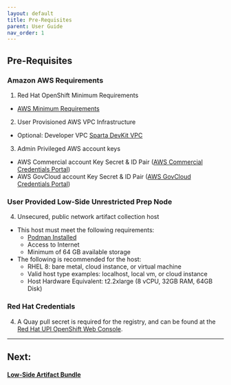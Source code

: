 ```yaml
---
layout: default
title: Pre-Requisites
parent: User Guide
nav_order: 1
---
```


## Pre-Requisites

### Amazon AWS Requirements
    
  1. Red Hat OpenShift Minimum Requirements    
  - [AWS Minimum Requirements](https://tinyurl.com/yyb89pec)
  2. User Provisioned AWS VPC Infrastructure    
  - Optional: Developer VPC [Sparta DevKit VPC](https://codectl.io/docs/developer/aws-vpc)
    
  3. Admin Privileged AWS account keys    
  - AWS Commercial account Key Secret & ID Pair ([AWS Commercial Credentials Portal])    
  - AWS GovCloud account Key Secret & ID Pair ([AWS GovCloud Credentials Portal])    

### User Provided Low-Side Unrestricted Prep Node    
  4. Unsecured, public network artifact collection host    
  - This host must meet the following requirements:    
    - [Podman Installed]    
    - Access to Internet    
    - Minimum of 64 GB available storage    
  - The following is recommended for the host:    
    - RHEL 8: bare metal, cloud instance, or virtual machine    
    - Valid host type examples: localhost, local vm, or cloud instance    
    - Host Hardware Equivalent: t2.2xlarge (8 vCPU, 32GB RAM, 64GB Disk)    

### Red Hat Credentials    
  4. A Quay pull secret is required for the registry, and can be found at the [Red Hat UPI OpenShift Web Console].    

----------------------------------------------------------------
## Next:    
####  [Low-Side Artifact Bundle](https://codectl.io/docs/user-guide/bundle)

[RH CoreOS]:https://mirror.openshift.com/pub/openshift-v4/x86_64/dependencies/rhcos/latest/latest
[Podman Installed]:https://podman.io/getting-started/installation.html
[Red Hat UPI OpenShift Web Console]:https://cloud.redhat.com/openshift/install/metal/user-provisioned
[AWS GovCloud Credentials Portal]:https://console.amazonaws-us-gov.com/iam/home#/security_credentials

[AWS Commercial Credentials Portal]:https://console.aws.amazon.com/iam/home#/security_credentials
[RHEL 8]:https://access.redhat.com/downloads/content/479/ver=/rhel---8/8.2/x86_64/product-software
